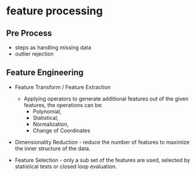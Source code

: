 # feature processing

## Pre Process
* steps as handling missing data
* outlier rejection 

## Feature Engineering
* Feature Transform / Feature Extraction  
    * Applying operators to generate additional features out of the given features, the operations can be: 
        * Polynomial, 
        * Statistical, 
        * Normalization, 
        * Change of Coordinates
 
* Dimensionality Reduction  - reduce the number of features to maximize the inner structure of the data. 

* Feature Selection  - only a sub set of the features are used, selected by statistical tests or closed loop evaluation.